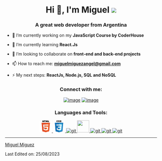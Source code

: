 <div display="flex"> 
    <h1 align="center">Hi 👋, I'm Miguel  <img height="40" src="https://cdn3.emoji.gg/emojis/7644_argentinaparrot.gif"></h1> 
</div>
<h3 align="center">A great web developer from Argentina</h3>

- 🔭 I’m currently working on my **JavaScript Course by CoderHouse**

- 🌱 I’m currently learning **React.Js**

- 👯 I’m looking to collaborate on **front-end and back-end projects**

- 📫 How to reach me: **miguelmiguezangel@gmail.com**

- ⚡ My next steps: **ReactJs, Node.js, SQL and NoSQL**

<h3 align="center">Connect with me:</h3>
<div align="center">

[![image](https://img.shields.io/badge/LinkedIn-0077B5?style=for-the-badge&logo=linkedin&logoColor=white)](https://www.linkedin.com/in/miguelmiguez/)
[![image](https://img.shields.io/badge/Gmail-D14836?style=for-the-badge&logo=gmail&logoColor=white)](mailto:miguelmiguezangel@gmail.com)
  
</div>

<h3 align="center">Languages and Tools:</h3>

<p align="center"> 
  <a href="https://www.w3.org/html/" target="_blank"> 
    <img src="https://raw.githubusercontent.com/devicons/devicon/master/icons/html5/html5-original-wordmark.svg" alt="html5" width="40" height="40"/> 
  </a>
  <a href="https://www.w3schools.com/css/" target="_blank"> 
    <img src="https://raw.githubusercontent.com/devicons/devicon/master/icons/css3/css3-original-wordmark.svg" alt="css3" width="40" height="40"/> 
  </a>
  <a href="#" target="_blank"> 
    <img src="https://www.vectorlogo.zone/logos/sass-lang/sass-lang-icon.svg" alt="git" width="40" height="40"/> 
  </a>
  <a href="#" target="_blank"> 
    <img src="https://upload.vectorlogo.zone/logos/getbootstrap/images/987f8f6c-263a-47b1-a85d-853cfca215d9.svg" width="40" height="40"/> 
  </a>
  <a href="#" target="_blank"> 
    <img src="https://upload.vectorlogo.zone/logos/javascript/images/239ec8a4-163e-4792-83b6-3f6d96911757.svg" alt="git" width="40" height="40"/> 
  </a>
  <a href="https://git-scm.com/" target="_blank"> 
    <img src="https://www.vectorlogo.zone/logos/git-scm/git-scm-icon.svg" alt="git" width="40" height="40"/> 
  </a>
  <a href="#" target="_blank"> 
    <img src="https://upload.vectorlogo.zone/logos/visualstudio_code/images/a4381320-f83c-4a29-9db3-b241c1d096b1.svg" alt="git" width="40" height="40"/> 
  </a>
  


</p>


------

[Miguel Miguez](https://github.com/MiguelMiguez)

Last Edited on: 25/08/2023

